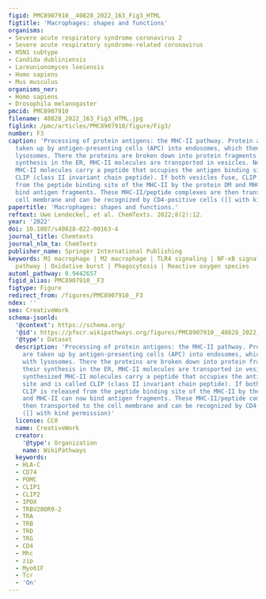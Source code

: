 ```yaml
---
figid: PMC8907910__40828_2022_163_Fig3_HTML
figtitle: 'Macrophages: shapes and functions'
organisms:
- Severe acute respiratory syndrome coronavirus 2
- Severe acute respiratory syndrome-related coronavirus
- H5N1 subtype
- Candida dubliniensis
- Lareunionomyces loeiensis
- Homo sapiens
- Mus musculus
organisms_ner:
- Homo sapiens
- Drosophila melanogaster
pmcid: PMC8907910
filename: 40828_2022_163_Fig3_HTML.jpg
figlink: /pmc/articles/PMC8907910/figure/Fig3/
number: F3
caption: 'Processing of protein antigens: the MHC-II pathway. Protein antigens are
  taken up by antigen-presenting cells (APC) into endosomes, which then fuse with
  lysosomes. There the proteins are broken down into protein fragments. After their
  synthesis in the ER, MHC-II molecules are transported in vesicles. Newly synthesized
  MHC-II molecules carry a peptide that occupies the antigen binding site and is called
  CLIP (class II invariant chain peptide). If both vesicles fuse, CLIP is released
  from the peptide binding site of the MHC-II by the protein DM and MHC-II can now
  bind antigen fragments. These MHC-II/peptide complexes are then transported to the
  cell membrane and can be recognized by CD4-positive cells ([] with kind permission)'
papertitle: 'Macrophages: shapes and functions.'
reftext: Uwe Lendeckel, et al. ChemTexts. 2022;8(2):12.
year: '2022'
doi: 10.1007/s40828-022-00163-4
journal_title: Chemtexts
journal_nlm_ta: ChemTexts
publisher_name: Springer International Publishing
keywords: M1 macrophage | M2 macrophage | TLR4 signaling | NF-κB signal transduction
  pathway | Oxidative burst | Phagocytosis | Reactive oxygen species
automl_pathway: 0.9442657
figid_alias: PMC8907910__F3
figtype: Figure
redirect_from: /figures/PMC8907910__F3
ndex: ''
seo: CreativeWork
schema-jsonld:
  '@context': https://schema.org/
  '@id': https://pfocr.wikipathways.org/figures/PMC8907910__40828_2022_163_Fig3_HTML.html
  '@type': Dataset
  description: 'Processing of protein antigens: the MHC-II pathway. Protein antigens
    are taken up by antigen-presenting cells (APC) into endosomes, which then fuse
    with lysosomes. There the proteins are broken down into protein fragments. After
    their synthesis in the ER, MHC-II molecules are transported in vesicles. Newly
    synthesized MHC-II molecules carry a peptide that occupies the antigen binding
    site and is called CLIP (class II invariant chain peptide). If both vesicles fuse,
    CLIP is released from the peptide binding site of the MHC-II by the protein DM
    and MHC-II can now bind antigen fragments. These MHC-II/peptide complexes are
    then transported to the cell membrane and can be recognized by CD4-positive cells
    ([] with kind permission)'
  license: CC0
  name: CreativeWork
  creator:
    '@type': Organization
    name: WikiPathways
  keywords:
  - HLA-C
  - CD74
  - POMC
  - CLIP1
  - CLIP2
  - IPOX
  - TRBV20OR9-2
  - TRA
  - TRB
  - TRD
  - TRG
  - CD4
  - Mhc
  - zip
  - Myo61F
  - Tcr
  - 'On'
---
```

